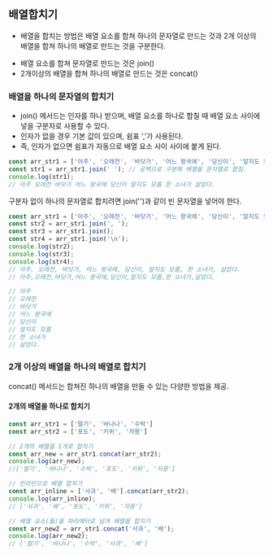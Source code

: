 ## 배열합치기

- 배열을 합치는 방법은 배열 요소를 합쳐 하나의 문자열로 만드는 것과 2개 이상의 배열을 합쳐 하나의 배열로 만드는 것을 구분한다.
* 배열 요소를 합쳐 문자열로 만드는 것은 join()
* 2개이상의 배열을 합쳐 하나의 배열로 만드는 것은 concat()



### 배열을 하나의 문자열의 합치기
- join() 메서드는 인자를 하나 받으며, 배열 요소를 하나로 합칠 때 배열 요소 사이에 넣을 구분자로 사용할 수 있다.
- 인자가 없을 경우 기본 값이 있으며, 쉼표 ','가 사용된다.
- 즉, 인자가 없으면 쉼표가 자동으로 배열 요소 사이 사이에 붙게 된다.

```javascript
const arr_str1 = ['아주', '오래전', '바닷가', '어느 왕국에', '당신이', '알지도 모름', '한 소녀가', '살았다.'];
const str1 = arr_str1.join(' '); // 공백으로 구분해 배열을 문자열로 합침.
console.log(str1);
// 아주 오래전 바닷가 어느 왕국에 당신이 알지도 모름 한 소녀가 살았다.
```
구분자 없이 하나의 문자열로 합치려면 join('')과 같이 빈 문자열을 넣어야 한다.
```javascript
const arr_str1 = ['아주', '오래전', '바닷가', '어느 왕국에', '당신이', '알지도 모름', '한 소녀가', '살았다.'];
const str2 = arr_str1.join(', '); 
const str3 = arr_str1.join();
const str4 = arr_str1.join('\n');
console.log(str2);
console.log(str3);
console.log(str4);
// 아주, 오래전, 바닷가, 어느 왕국에, 당신이, 알지도 모름, 한 소녀가, 살았다.
// 아주,오래전,바닷가,어느 왕국에,당신이,알지도 모름,한 소녀가,살았다.

// 아주
// 오래전
// 바닷가
// 어느 왕국에
// 당신이
// 알지도 모름
// 한 소녀가
// 살았다.
```



### 2개 이상의 배열을 하나의 배열로 합치기
concat() 메서드는 합쳐진 하나의 배열을 만들 수 있는 다양한 방법을 제공.
#### 2개의 배열을 하나로 합치기
```javascript 
const arr_str1 = ['딸기', '바나나', '수박']
const arr_str2 = ['포도', '키위', '자몽']

// 2개의 배열을 1개로 합치기
const arr_new = arr_str1.concat(arr_str2);
console.log(arr_new);
//['딸기', '바나나', '수박', '포도', '키위', '자몽']

// 인라인으로 배열 합치기
const arr_inline = ['사과', '배'].concat(arr_str2);
console.log(arr_inline);
// ['사과', '배', '포도', '키위', '자몽']

// 배열 요소(들)을 파라메터로 넘겨 배열을 합치기
const arr_new2 = arr_str1.concat('사과', '배');
console.log(arr_new2);
// ['딸기', '바나나', '수박', '사과', '배']
```